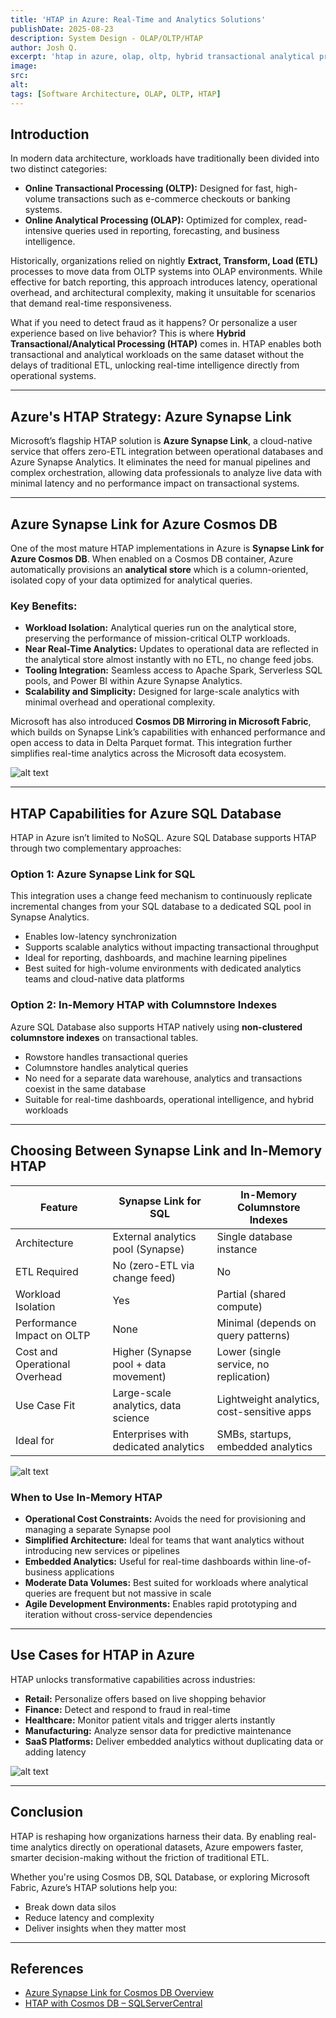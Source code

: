 ```yaml
---
title: 'HTAP in Azure: Real-Time and Analytics Solutions'
publishDate: 2025-08-23
description: System Design - OLAP/OLTP/HTAP
author: Josh Q.
excerpt: 'htap in azure, olap, oltp, hybrid transactional analytical processing, azure synapse link, cosmos db, sql database'
image:
src:
alt:
tags: [Software Architecture, OLAP, OLTP, HTAP]
---
```


## Introduction  

In modern data architecture, workloads have traditionally been divided into two distinct categories:  
- **Online Transactional Processing (OLTP):** Designed for fast, high-volume transactions such as e-commerce checkouts or banking systems.  
- **Online Analytical Processing (OLAP):** Optimized for complex, read-intensive queries used in reporting, forecasting, and business intelligence.  

Historically, organizations relied on nightly **Extract, Transform, Load (ETL)** processes to move data from OLTP systems into OLAP environments. While effective for batch reporting, this approach introduces latency, operational overhead, and architectural complexity, making it unsuitable for scenarios that demand real-time responsiveness.

What if you need to detect fraud as it happens? Or personalize a user experience based on live behavior? This is where **Hybrid Transactional/Analytical Processing (HTAP)** comes in. HTAP enables both transactional and analytical workloads on the same dataset without the delays of traditional ETL, unlocking real-time intelligence directly from operational systems.


---

## Azure's HTAP Strategy: Azure Synapse Link  
Microsoft’s flagship HTAP solution is **Azure Synapse Link**, a cloud-native service that offers zero-ETL integration between operational databases and Azure Synapse Analytics. It eliminates the need for manual pipelines and complex orchestration, allowing data professionals to analyze live data with minimal latency and no performance impact on transactional systems.

---

## Azure Synapse Link for Azure Cosmos DB  
One of the most mature HTAP implementations in Azure is **Synapse Link for Azure Cosmos DB**. When enabled on a Cosmos DB container, Azure automatically provisions an **analytical store** which is a column-oriented, isolated copy of your data optimized for analytical queries.

### Key Benefits:
- **Workload Isolation:** Analytical queries run on the analytical store, preserving the performance of mission-critical OLTP workloads.  
- **Near Real-Time Analytics:** Updates to operational data are reflected in the analytical store almost instantly with no ETL, no change feed jobs.  
- **Tooling Integration:** Seamless access to Apache Spark, Serverless SQL pools, and Power BI within Azure Synapse Analytics.  
- **Scalability and Simplicity:** Designed for large-scale analytics with minimal overhead and operational complexity.

Microsoft has also introduced **Cosmos DB Mirroring in Microsoft Fabric**, which builds on Synapse Link’s capabilities with enhanced performance and open access to data in Delta Parquet format. This integration further simplifies real-time analytics across the Microsoft data ecosystem.


![alt text](/src/content/post/images/htap-01.png 'HTAP-01')

---

## HTAP Capabilities for Azure SQL Database  
HTAP in Azure isn’t limited to NoSQL. Azure SQL Database supports HTAP through two complementary approaches:

### Option 1: Azure Synapse Link for SQL  
This integration uses a change feed mechanism to continuously replicate incremental changes from your SQL database to a dedicated SQL pool in Synapse Analytics.  
- Enables low-latency synchronization  
- Supports scalable analytics without impacting transactional throughput  
- Ideal for reporting, dashboards, and machine learning pipelines  
- Best suited for high-volume environments with dedicated analytics teams and cloud-native data platforms

### Option 2: In-Memory HTAP with Columnstore Indexes  
Azure SQL Database also supports HTAP natively using **non-clustered columnstore indexes** on transactional tables.  
- Rowstore handles transactional queries  
- Columnstore handles analytical queries  
- No need for a separate data warehouse, analytics and transactions coexist in the same database  
- Suitable for real-time dashboards, operational intelligence, and hybrid workloads

---

## Choosing Between Synapse Link and In-Memory HTAP  

| Feature                          | Synapse Link for SQL                  | In-Memory Columnstore Indexes         |
|----------------------------------|---------------------------------------|---------------------------------------|
| Architecture                     | External analytics pool (Synapse)     | Single database instance              |
| ETL Required                     | No (zero-ETL via change feed)         | No                                    |
| Workload Isolation               | Yes                                   | Partial (shared compute)              |
| Performance Impact on OLTP      | None                                  | Minimal (depends on query patterns)   |
| Cost and Operational Overhead   | Higher (Synapse pool + data movement) | Lower (single service, no replication)|
| Use Case Fit                    | Large-scale analytics, data science   | Lightweight analytics, cost-sensitive apps |
| Ideal for                       | Enterprises with dedicated analytics  | SMBs, startups, embedded analytics    |

![alt text](/src/content/post/images/htap-02.png 'HTAP-02')

### When to Use In-Memory HTAP  
- **Operational Cost Constraints:** Avoids the need for provisioning and managing a separate Synapse pool  
- **Simplified Architecture:** Ideal for teams that want analytics without introducing new services or pipelines  
- **Embedded Analytics:** Useful for real-time dashboards within line-of-business applications  
- **Moderate Data Volumes:** Best suited for workloads where analytical queries are frequent but not massive in scale  
- **Agile Development Environments:** Enables rapid prototyping and iteration without cross-service dependencies  

---

## Use Cases for HTAP in Azure  
HTAP unlocks transformative capabilities across industries:  
- **Retail:** Personalize offers based on live shopping behavior  
- **Finance:** Detect and respond to fraud in real-time  
- **Healthcare:** Monitor patient vitals and trigger alerts instantly  
- **Manufacturing:** Analyze sensor data for predictive maintenance  
- **SaaS Platforms:** Deliver embedded analytics without duplicating data or adding latency  


![alt text](/src/content/post/images/htap-03.png 'HTAP-03')

---

## Conclusion  
HTAP is reshaping how organizations harness their data. By enabling real-time analytics directly on operational datasets, Azure empowers faster, smarter decision-making without the friction of traditional ETL.

Whether you're using Cosmos DB, SQL Database, or exploring Microsoft Fabric, Azure’s HTAP solutions help you:  
- Break down data silos  
- Reduce latency and complexity  
- Deliver insights when they matter most  

---

## References  
- [Azure Synapse Link for Cosmos DB Overview](https://learn.microsoft.com/en-us/azure/cosmos-db/synapse-link)  
- [HTAP with Cosmos DB – SQLServerCentral](https://www.sqlservercentral.com/articles/azure-cosmos-db-htap-using-azure-synapse-link)